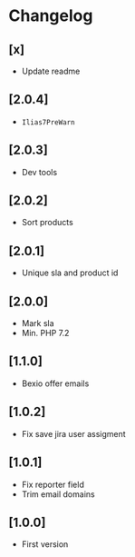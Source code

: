 # Changelog

## [x]
- Update readme

## [2.0.4]
- `Ilias7PreWarn`

## [2.0.3]
- Dev tools

## [2.0.2]
- Sort products

## [2.0.1]
- Unique sla and product id

## [2.0.0]
- Mark sla
- Min. PHP 7.2

## [1.1.0]
- Bexio offer emails

## [1.0.2]
- Fix save jira user assigment

## [1.0.1]
- Fix reporter field
- Trim email domains

## [1.0.0]
- First version
